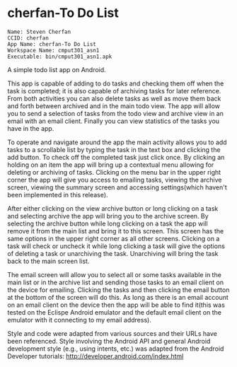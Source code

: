 cherfan-To Do List
============
```
Name: Steven Cherfan
CCID: cherfan
App Name: cherfan-To Do List
Workspace Name: cmput301_asn1
Executable: bin/cmput301_asn1.apk
```

A simple todo list app on Android.

This app is capable of adding to do tasks and checking them off when the task is completed; it is
also capable of archiving tasks for later reference. From both activities you can also delete tasks
as well as move them back and forth between archived and in the main todo view. The app will allow you
to send a selection of tasks from the todo view and archive view in an email with an email client.
Finally you can view statistics of the tasks you have in the app.

To operate and navigate around the app the main activity allows you to add tasks to a scrollable list
by typing the task in the text box and clicking the add button. To check off the completed task just 
click once. By clicking an holding on an item the app will bring up a contextual menu allowing for
deleting or archiving of tasks. Clicking on the menu bar in the upper right corner the app will
give you access to emailing tasks, viewing the archive screen, viewing the summary screen and 
accessing settings(which haven't been implemented in this release).

After either clicking on the view archive button or long clicking on a task and selecting archive
the app will bring you to the archive screen. By selecting the archive button while long clicking
on a task the app will remove it from the main list and bring it to this screen. This screen has
the same options in the upper right corner as all other screens. Clicking on a task will check or
uncheck it while long clicking a task will give the options of deleting a task or unarchiving the
task. Unarchiving will bring the task back to the main screen list.

The email screen will allow you to select all or some tasks available in the main list or in the archive
list and sending those tasks to an email client on the device for emailing. Clicking the tasks and then
clicking the email button at the bottom of the screen will do this. As long as there is an email account
on an email client on the device then the app will be able to find it(this was tested on the Eclispe Android
emulator and the default email client on the emulator with it connecting to my email address).

Style and code were adapted from various sources and their URLs have been referenced. Style involving the Android
API and general Android development style (e.g., using intents, etc.) was adapted from the Android Developer tutorials:
http://developer.android.com/index.html
